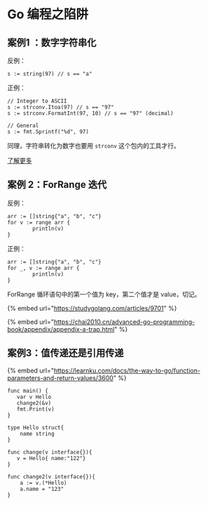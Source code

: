 # Go 编程之陷阱

## 案例1 ：数字字符串化

反例：

```text
s := string(97) // s == "a"
```

正例：

```text
// Integer to ASCII
s := strconv.Itoa(97) // s == "97"
s := strconv.FormatInt(97, 10) // s == "97" (decimal)

// General
s := fmt.Sprintf("%d", 97)
```

同理，字符串转化为数字也要用 `strconv` 这个包内的工具才行。

[了解更多](https://yourbasic.org/golang/convert-int-to-string/)

## 案例 2：ForRange 迭代

反例：

```text
arr := []string{"a", "b", "c"}
for v := range arr {
		println(v)
}
```

正例：

```text
arr := []string{"a", "b", "c"}
for _, v := range arr {
		println(v)
}
```

ForRange 循环语句中的第一个值为 key，第二个值才是 value，切记。

{% embed url="https://studygolang.com/articles/9701" %}

{% embed url="https://chai2010.cn/advanced-go-programming-book/appendix/appendix-a-trap.html" %}



## 案例3：值传递还是引用传递

{% embed url="https://learnku.com/docs/the-way-to-go/function-parameters-and-return-values/3600" %}

```text
func main() {
   var v Hello
   change2(&v)
   fmt.Print(v)
}

type Hello struct{
	name string
}

func change(v interface{}){
   v = Hello{ name:"122"}
}

func change2(v interface{}){
	a := v.(*Hello)
	a.name = "123"
}
```

